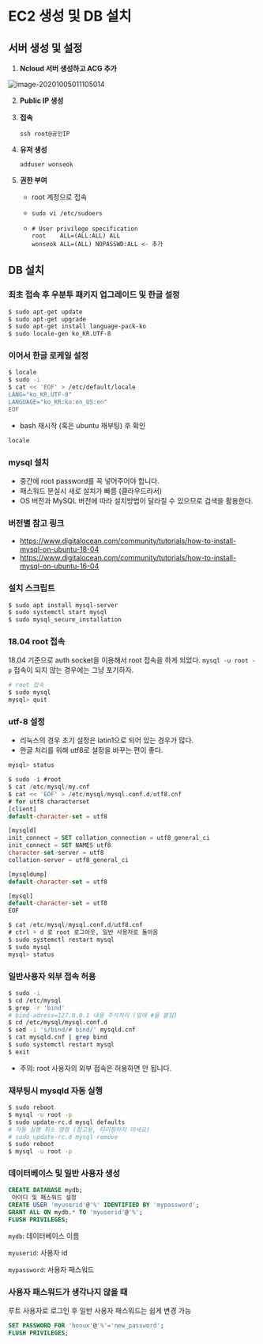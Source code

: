 # EC2 생성 및 DB 설치



## 서버 생성 및 설정

1. **Ncloud 서버 생성하고 ACG 추가**

![image-20201005011105014](C:\Users\dnjst\AppData\Roaming\Typora\typora-user-images\image-20201005011105014.png)

2. **Public IP 생성**

3. **접속**

   ```
   ssh root@공인IP
   ```

   

4. **유저 생성**

   ```
   adduser wonseok
   ```

5. **권한 부여**

   - root 계정으로 접속
   - ``sudo vi /etc/sudoers`` 

   - ```
     # User privilege specification
     root    ALL=(ALL:ALL) ALL
     wonseok ALL=(ALL) NOPASSWD:ALL <- 추가
     ```



## DB 설치

### 최초 접속 후 우분투 패키지 업그레이드 및 한글 설정

```bash
$ sudo apt-get update
$ sudo apt-get upgrade
$ sudo apt-get install language-pack-ko
$ sudo locale-gen ko_KR.UTF-8
```

### 이어서 한글 로케일 설정

```bash
$ locale
$ sudo -i
$ cat << 'EOF' > /etc/default/locale
LANG="ko_KR.UTF-8"
LANGUAGE="ko_KR:ko:en_US:en"
EOF
```

- bash 재시작 (혹은 ubuntu 재부팅) 후 확인

```bash
locale
```

### mysql 설치

- 중간에 root password를 꼭 넣어주어야 합니다.
- 패스워드 분실시 새로 설치가 빠름 (클라우드라서)
- OS 버전과 MySQL 버전에 따라 설치방법이 달라질 수 있으므로 검색을 활용한다.

### 버전별 참고 링크

- https://www.digitalocean.com/community/tutorials/how-to-install-mysql-on-ubuntu-18-04
- https://www.digitalocean.com/community/tutorials/how-to-install-mysql-on-ubuntu-16-04

### 설치 스크립트

```bash
$ sudo apt install mysql-server
$ sudo systemctl start mysql
$ sudo mysql_secure_installation
```

### 18.04 root 접속

18.04 기준으로 auth socket을 이용해서 root 접속을 하게 되었다.
`mysql -u root -p` 접속이 되지 않는 경우에는 그냥 포기하자.

```bash
# root 접속
$ sudo mysql
mysql> quit
```

### utf-8 설정

- 리눅스의 경우 초기 설정은 latin1으로 되어 있는 경우가 많다.
- 한글 처리를 위해 utf8로 설정을 바꾸는 편이 좋다.

```sql
mysql> status

$ sudo -i #root
$ cat /etc/mysql/my.cnf
$ cat << 'EOF' > /etc/mysql/mysql.conf.d/utf8.cnf
# for utf8 characterset
[client]
default-character-set = utf8

[mysqld]
init_connect = SET collation_connection = utf8_general_ci
init_connect = SET NAMES utf8
character-set-server = utf8
collation-server = utf8_general_ci

[mysqldump]
default-character-set = utf8

[mysql]
default-character-set = utf8
EOF

$ cat /etc/mysql/mysql.conf.d/utf8.cnf
# ctrl + d 로 root 로그아웃, 일반 사용자로 돌아옴
$ sudo systemctl restart mysql
$ sudo mysql
mysql> status
```

### 일반사용자 외부 접속 허용

```bash
$ sudo -i
$ cd /etc/mysql
$ grep -r 'bind'
# bind-adress=127.0.0.1 내용 주석처리 (앞에 #을 붙임)
$ cd /etc/mysql/mysql.conf.d
$ sed -i 's/bind/# bind/' mysqld.cnf
$ cat mysqld.cnf | grep bind
$ sudo systemctl restart mysql
$ exit
```

- 주의: root 사용자의 외부 접속은 허용하면 안 됩니다.

### 재부팅시 mysqld 자동 실행

```bash
$ sudo reboot
$ mysql -u root -p
$ sudo update-rc.d mysql defaults
# 자동 실행 취소 명령 (참고용, 타이핑하지 마세요)
# sudo update-rc.d mysql remove
$ sudo reboot
$ mysql -u root -p
```

### 데이터베이스 및 일반 사용자 생성

```sql
CREATE DATABASE mydb;
 아이디 및 패스워드 설정
CREATE USER 'myuserid'@'%' IDENTIFIED BY 'mypassword';
GRANT ALL ON mydb.* TO 'myuserid'@'%';
FLUSH PRIVILEGES;
```

`mydb`: 데이터베이스 이름

`myuserid`: 사용자 id

`mypassword`: 사용자 패스워드

### 사용자 패스워드가 생각나지 않을 때

루트 사용자로 로그인 후 일반 사용자 패스워드는 쉽게 변경 가능

```sql
SET PASSWORD FOR 'honux'@'%'='new_password';
FLUSH PRIVILEGES;
```
